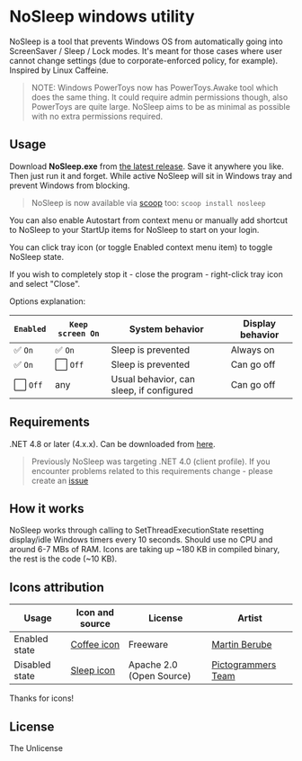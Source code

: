 # NoSleep windows utility
NoSleep is a tool that prevents Windows OS from automatically going into ScreenSaver / Sleep / Lock modes. It's meant for those cases where user cannot change settings (due to corporate-enforced policy, for example). Inspired by Linux Caffeine.

> NOTE: Windows PowerToys now has PowerToys.Awake tool which does the same thing. It could require admin permissions though, also PowerToys are quite large. NoSleep aims to be as minimal as possible with no extra permissions required.

## Usage

Download **NoSleep.exe** from [the latest release](https://github.com/CHerSun/NoSleep/releases/latest). Save it anywhere you like. Then just run it and forget. While active NoSleep will sit in Windows tray and prevent Windows from blocking.

> NoSleep is now available via [scoop](https://scoop.sh/) too: `scoop install nosleep`

You can also enable Autostart from context menu or manually add shortcut to NoSleep to your StartUp items for NoSleep to start on your login. 

You can click tray icon (or toggle Enabled context menu item) to toggle NoSleep state.

If you wish to completely stop it - close the program - right-click tray icon and select "Close".

Options explanation:

| `Enabled`  | `Keep screen On` | System behavior | Display behavior |
|----------|----------------|--------|---------|
| ✅ `On`  | ✅ `On`             | Sleep is prevented | Always on |
| ✅ `On`  | ⬜ `Off`            | Sleep is prevented | Can go off |
| ⬜ `Off` | any | Usual behavior, can sleep, if configured |  Can go off |

## Requirements

.NET 4.8 or later (4.x.x). Can be downloaded from [here](https://dotnet.microsoft.com/en-us/download/dotnet-framework).

> Previously NoSleep was targeting .NET 4.0 (client profile). If you encounter problems related to this requirements change - please create an [issue](https://github.com/CHerSun/NoSleep/issues)

## How it works

NoSleep works through calling to SetThreadExecutionState resetting display/idle Windows timers every 10 seconds. Should use no CPU and around 6-7 MBs of RAM. Icons are taking up ~180 KB in compiled binary, the rest is the code (~10 KB).

## Icons attribution

| Usage | Icon and source | License | Artist |
|-------|-----------------|---------|--------|
| Enabled state | [Coffee icon](https://www.iconarchive.com/show/food-icons-by-martin-berube/coffee-icon.html) | Freeware | [Martin Berube](https://www.iconarchive.com/artist/martin-berube.html) |
| Disabled state | [Sleep icon](https://www.iconarchive.com/show/material-icons-by-pictogrammers/sleep-icon.html) | Apache 2.0 (Open Source) | [Pictogrammers Team](https://www.iconarchive.com/artist/pictogrammers.html) |

Thanks for icons!

## License

The Unlicense
